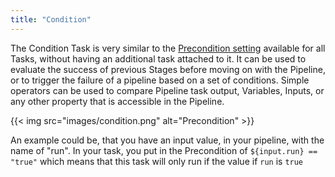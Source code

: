 ```yaml
---
title: "Condition"
---
```


The Condition Task is very similar to the [Precondition setting](/Pipelines/Tasks/#precondition-and-continue-on-failure) available for all Tasks, without having an additional task attached to it. It can be used to evaluate the success of previous Stages before moving on with the Pipeline, or to trigger the failure of a pipeline based on a set of conditions. Simple operators can be used to compare Pipeline task output, Variables, Inputs, or any other property that is accessible in the Pipeline.

{{< img src="images/condition.png" alt="Precondition" >}}

An example could be, that you have an input value, in your pipeline, with the name of "run". In your task, you put in the Precondition of `${input.run} == "true"` which means that this task will only run if the value if `run` is `true`